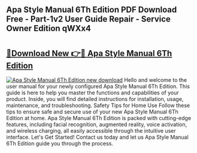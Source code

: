 ## Apa Style Manual 6Th Edition PDF Download Free - Part-1v2 User Guide Repair - Service Owner Edition qWXx4

# <h2><a href="http://bc3189.oget.top/?id=Apa+Style+Manual+6Th+Edition">🔗Download New 👉🔴 Apa Style Manual 6Th Edition</a></h2>

[![Apa Style Manual 6Th Edition new download](https://i.imgur.com/5g1atiW.png)](http://bc3189.oget.top/?id=Apa+Style+Manual+6Th+Edition)
Hello and welcome to the user manual for your newly configured Apa Style Manual 6Th Edition. This guide is here to help you master the functions and capabilities of your product. Inside, you will find detailed instructions for installation, usage, maintenance, and troubleshooting. Safety Tips for Home Use Follow these tips to ensure safe and secure use of your new Apa Style Manual 6Th Edition at home. Apa Style Manual 6Th Edition is packed with cutting-edge features, including facial recognition, augmented reality, voice activation, and wireless charging, all easily accessible through the intuitive user interface. Let's Get Started! Contact us today and let us Apa Style Manual 6Th Edition guide you through the process.
